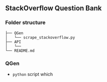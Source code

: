 ## StackOverflow Question Bank

### Folder structure

```
├── QGen
│   └── scrape_stackoverflow.py
├── API
│   └── 
└── README.md 
```

### QGen

* ```python``` script which 